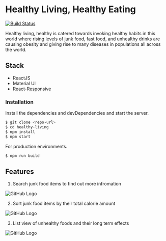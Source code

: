 # Healthy Living, Healthy Eating

[![Build Status](https://travis-ci.org/joemccann/dillinger.svg?branch=master)](https://travis-ci.org/joemccann/dillinger)

Healthy living, healthy is catered towards invoking healthy habits in this world where rising levels of junk food, fast food, and unhealthy drinks are causing obesity and giving rise to many diseases in populations all across the world. 

## Stack

* ReactJS
* Material UI
* React-Responsive

### Installation

Install the dependencies and devDependencies and start the server.

```sh
$ git clone <repo-url>
$ cd healthy-living
$ npm install 
$ npm start
```

For production environments.

```sh
$ npm run build
```
## Features

1. Search junk food items to find out more infromation

![GitHub Logo](https://user-images.githubusercontent.com/20472144/51301105-fd4b4400-1a68-11e9-9e7c-10d71ce8bab9.gif)

2. Sort junk food items by their total calorie amount

![GitHub Logo](https://user-images.githubusercontent.com/20472144/51302666-fffc6800-1a6d-11e9-9c9d-e85d8ea2e57a.gif)

3. List view of unhealthy foods and their long term effects

![GitHub Logo](https://user-images.githubusercontent.com/20472144/51301951-d2162400-1a6b-11e9-9169-54d78ba449a6.gif)
